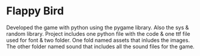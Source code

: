 # Flappy Bird 

Developed the game with python using the pygame library. Also the sys & random library. Project includes one python file with the code & one ttf file used for font & two folder. One fold named assets that inludes the images. The other folder named sound that includes all the sound files for the game. 
